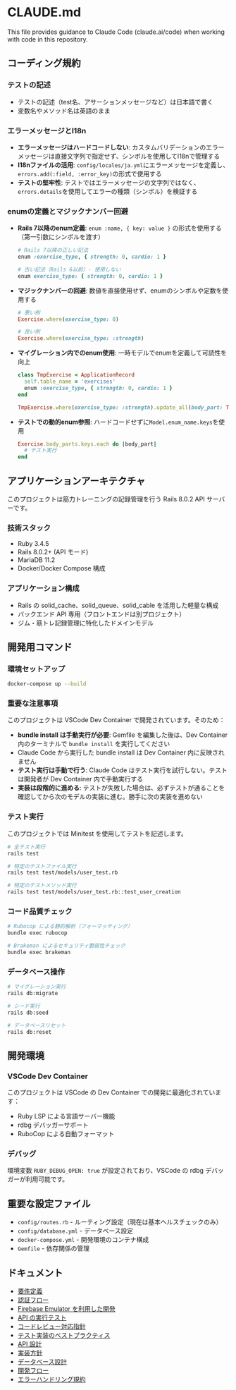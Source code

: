 # CLAUDE.md

This file provides guidance to Claude Code (claude.ai/code) when working with code in this repository.

## コーディング規約

### テストの記述
- テストの記述（test名、アサーションメッセージなど）は日本語で書く
- 変数名やメソッド名は英語のまま

### エラーメッセージとI18n
- **エラーメッセージはハードコードしない**: カスタムバリデーションのエラーメッセージは直接文字列で指定せず、シンボルを使用してI18nで管理する
- **I18nファイルの活用**: `config/locales/ja.yml`にエラーメッセージを定義し、`errors.add(:field, :error_key)`の形式で使用する
- **テストの堅牢性**: テストではエラーメッセージの文字列ではなく、`errors.details`を使用してエラーの種類（シンボル）を検証する

### enumの定義とマジックナンバー回避
- **Rails 7以降のenum定義**: `enum :name, { key: value }` の形式を使用する（第一引数にシンボルを渡す）
  ```ruby
  # Rails 7以降の正しい記法
  enum :exercise_type, { strength: 0, cardio: 1 }
  
  # 古い記法（Rails 6以前）- 使用しない
  enum exercise_type: { strength: 0, cardio: 1 }
  ```
- **マジックナンバーの回避**: 数値を直接使用せず、enumのシンボルや定数を使用する
  ```ruby
  # 悪い例
  Exercise.where(exercise_type: 0)
  
  # 良い例
  Exercise.where(exercise_type: :strength)
  ```
- **マイグレーション内でのenum使用**: 一時モデルでenumを定義して可読性を向上
  ```ruby
  class TmpExercise < ApplicationRecord
    self.table_name = 'exercises'
    enum :exercise_type, { strength: 0, cardio: 1 }
  end
  
  TmpExercise.where(exercise_type: :strength).update_all(body_part: TmpExercise.body_parts[:chest])
  ```
- **テストでの動的enum参照**: ハードコードせずに`Model.enum_name.keys`を使用
  ```ruby
  Exercise.body_parts.keys.each do |body_part|
    # テスト実行
  end
  ```

## アプリケーションアーキテクチャ

このプロジェクトは筋力トレーニングの記録管理を行う Rails 8.0.2 API サーバーです。

### 技術スタック

- Ruby 3.4.5
- Rails 8.0.2+ (API モード)
- MariaDB 11.2
- Docker/Docker Compose 構成

### アプリケーション構成

- Rails の solid_cache、solid_queue、solid_cable を活用した軽量な構成
- バックエンド API 専用（フロントエンドは別プロジェクト）
- ジム・筋トレ記録管理に特化したドメインモデル

## 開発用コマンド

### 環境セットアップ

```bash
docker-compose up --build
```

### 重要な注意事項

このプロジェクトは VSCode Dev Container で開発されています。そのため：

- **bundle install は手動実行が必要**: Gemfile を編集した後は、Dev Container 内のターミナルで `bundle install` を実行してください
- Claude Code から実行した bundle install は Dev Container 内に反映されません
- **テスト実行は手動で行う**: Claude Code はテスト実行を試行しない。テストは開発者が Dev Container 内で手動実行する
- **実装は段階的に進める**: テストが失敗した場合は、必ずテストが通ることを確認してから次のモデルの実装に進む。勝手に次の実装を進めない

### テスト実行

このプロジェクトでは Minitest を使用してテストを記述します。

```bash
# 全テスト実行
rails test

# 特定のテストファイル実行
rails test test/models/user_test.rb

# 特定のテストメソッド実行
rails test test/models/user_test.rb::test_user_creation
```

### コード品質チェック

```bash
# Rubocop による静的解析（フォーマッティング）
bundle exec rubocop

# Brakeman によるセキュリティ脆弱性チェック
bundle exec brakeman
```

### データベース操作

```bash
# マイグレーション実行
rails db:migrate

# シード実行
rails db:seed

# データベースリセット
rails db:reset
```

## 開発環境

### VSCode Dev Container

このプロジェクトは VSCode の Dev Container での開発に最適化されています：

- Ruby LSP による言語サーバー機能
- rdbg デバッガーサポート
- RuboCop による自動フォーマット

### デバッグ

環境変数 `RUBY_DEBUG_OPEN: true` が設定されており、VSCode の rdbg デバッガーが利用可能です。

## 重要な設定ファイル

- `config/routes.rb` - ルーティング設定（現在は基本ヘルスチェックのみ）
- `config/database.yml` - データベース設定
- `docker-compose.yml` - 開発環境のコンテナ構成
- `Gemfile` - 依存関係の管理

## ドキュメント

- [要件定義](./docs/要件定義.md)
- [認証フロー](./docs/認証フロー.md)
- [Firebase Emulator を利用した開発](./firebase_emulator/README.md)
- [API の実行テスト](./api.http)
- [コードレビュー対応指針](./docs/コードレビュー対応指針.md)
- [テスト実装のベストプラクティス](./docs/テスト実装のベストプラクティス.md)
- [API 設計](./docs/API設計.md)
- [実装方針](./docs/実装方針.md)
- [データベース設計](./docs/データベース設計.md)
- [開発フロー](./docs/開発フロー.md)
- [エラーハンドリング規約](./docs/エラーハンドリング規約.md)
